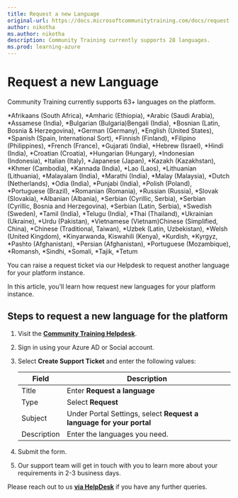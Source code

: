 ```yaml
---
title: Request a new Language
original-url: https://docs.microsoftcommunitytraining.com/docs/request-a-new-language
author: nikotha
ms.author: nikotha
description: Community Training currently supports 28 languages.
ms.prod: learning-azure
---
```


# Request a new Language

 Community Training currently supports 63+ languages on the platform.

 *Afrikaans (South Africa), *Amharic (Ethiopia), *Arabic (Saudi Arabia), *Assamese (India), *Bulgarian (Bulgaria)Bengali (India), *Bosnian (Latin, Bosnia & Herzegovina), *German (Germany), *English (United States), *Spanish (Spain, International Sort), *Finnish (Finland), *Filipino (Philippines), *French (France), *Gujarati (India), *Hebrew (Israel), *Hindi (India), *Croatian (Croatia), *Hungarian (Hungary), *Indonesian (Indonesia), *Italian (Italy), *Japanese (Japan), *Kazakh (Kazakhstan), *Khmer (Cambodia), *Kannada (India), *Lao (Laos), *Lithuanian (Lithuania), *Malayalam (India), *Marathi (India), *Malay (Malaysia), *Dutch (Netherlands), *Odia (India), *Punjabi (India), *Polish (Poland), *Portuguese (Brazil), *Romanian (Romania), *Russian (Russia), *Slovak (Slovakia), *Albanian (Albania), *Serbian (Cyrillic, Serbia), *Serbian (Cyrillic, Bosnia and Herzegovina), *Serbian (Latin, Serbia), *Swedish (Sweden), *Tamil (India), *Telugu (India), *Thai (Thailand), *Ukrainian (Ukraine), *Urdu (Pakistan), *Vietnamese (Vietnam)Chinese (Simplified, China), *Chinese (Traditional, Taiwan), *Uzbek (Latin, Uzbekistan), *Welsh (United Kingdom), *Kinyarwanda, Kiswahili (Kenya), *Kurdish, *Kyrgyz, *Pashto (Afghanistan), *Persian (Afghanistan), *Portuguese (Mozambique), *Romansh, *Sindhi, *Somali, *Tajik, *Tetum

You can raise a request ticket via our Helpdesk to request another language for your platform instance.

In this article, you'll learn how request new languages for your platform instance.

## Steps to request a new language for the platform

1. Visit the [**Community Training Helpdesk**](https://aka.ms/cthelpdesk/).

1. Sign in using your Azure AD or Social account.

1. Select **Create Support Ticket** and enter the following values:

    |Field|Description|
    |---|---|
    |Title|Enter **Request a language**|
    |Type|Select **Request**|
    |Subject |Under Portal Settings, select **Request a language for your portal**|
    |Description|Enter the languages you need. |

1. Submit the form.

1. Our support team will get in touch with you to learn more about your requirements in 2-3 business days.

Please reach out to us [**via HelpDesk**](https://aka.ms/cthelpdesk) if you have any further queries.
